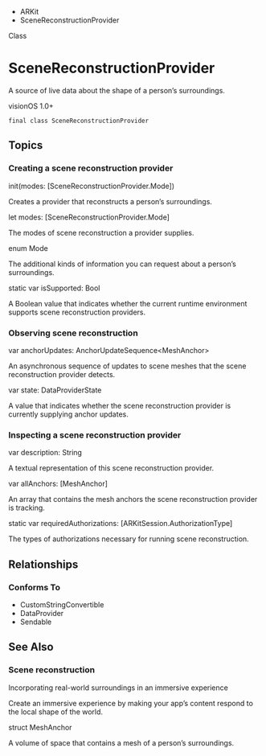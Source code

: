 

- ARKit
-  SceneReconstructionProvider 

Class

# SceneReconstructionProvider

A source of live data about the shape of a person’s surroundings.

visionOS 1.0+

``` source
final class SceneReconstructionProvider
```

## Topics

### Creating a scene reconstruction provider

init(modes: [SceneReconstructionProvider.Mode])

Creates a provider that reconstructs a person’s surroundings.

let modes: [SceneReconstructionProvider.Mode]

The modes of scene reconstruction a provider supplies.

enum Mode

The additional kinds of information you can request about a person’s surroundings.

static var isSupported: Bool

A Boolean value that indicates whether the current runtime environment supports scene reconstruction providers.

### Observing scene reconstruction

var anchorUpdates: AnchorUpdateSequence&lt;MeshAnchor>

An asynchronous sequence of updates to scene meshes that the scene reconstruction provider detects.

var state: DataProviderState

A value that indicates whether the scene reconstruction provider is currently supplying anchor updates.

### Inspecting a scene reconstruction provider

var description: String

A textual representation of this scene reconstruction provider.

var allAnchors: [MeshAnchor]

An array that contains the mesh anchors the scene reconstruction provider is tracking.

static var requiredAuthorizations: [ARKitSession.AuthorizationType]

The types of authorizations necessary for running scene reconstruction.

## Relationships

### Conforms To

- CustomStringConvertible
- DataProvider
- Sendable

## See Also

### Scene reconstruction

Incorporating real-world surroundings in an immersive experience

Create an immersive experience by making your app’s content respond to the local shape of the world.

struct MeshAnchor

A volume of space that contains a mesh of a person’s surroundings.

